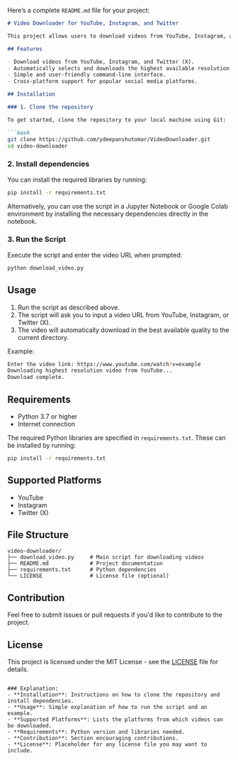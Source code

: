 Here’s a complete `README.md` file for your project:

```markdown
# Video Downloader for YouTube, Instagram, and Twitter

This project allows users to download videos from YouTube, Instagram, and Twitter (now X) using the `yt-dlp` library. The script automatically fetches the highest quality video available for the provided link and downloads it to the current directory.

## Features

- Download videos from YouTube, Instagram, and Twitter (X).
- Automatically selects and downloads the highest available resolution.
- Simple and user-friendly command-line interface.
- Cross-platform support for popular social media platforms.

## Installation

### 1. Clone the repository

To get started, clone the repository to your local machine using Git:

```bash
git clone https://github.com/ydeepanshutomar/VideoDownloader.git
cd video-downloader
```

### 2. Install dependencies

You can install the required libraries by running:

```bash
pip install -r requirements.txt
```

Alternatively, you can use the script in a Jupyter Notebook or Google Colab environment by installing the necessary dependencies directly in the notebook.

### 3. Run the Script

Execute the script and enter the video URL when prompted:

```bash
python download_video.py
```

## Usage

1. Run the script as described above.
2. The script will ask you to input a video URL from YouTube, Instagram, or Twitter (X).
3. The video will automatically download in the best available quality to the current directory.

Example:

```bash
Enter the video link: https://www.youtube.com/watch?v=example
Downloading highest resolution video from YouTube...
Download complete.
```

## Requirements

- Python 3.7 or higher
- Internet connection

The required Python libraries are specified in `requirements.txt`. These can be installed by running:

```bash
pip install -r requirements.txt
```

## Supported Platforms

- YouTube
- Instagram
- Twitter (X)

## File Structure

```
video-downloader/
├── download_video.py     # Main script for downloading videos
├── README.md             # Project documentation
├── requirements.txt      # Python dependencies
└── LICENSE               # License file (optional)
```

## Contribution

Feel free to submit issues or pull requests if you'd like to contribute to the project.

## License

This project is licensed under the MIT License - see the [LICENSE](LICENSE) file for details.
```

### Explanation:
- **Installation**: Instructions on how to clone the repository and install dependencies.
- **Usage**: Simple explanation of how to run the script and an example.
- **Supported Platforms**: Lists the platforms from which videos can be downloaded.
- **Requirements**: Python version and libraries needed.
- **Contribution**: Section encouraging contributions.
- **License**: Placeholder for any license file you may want to include.


